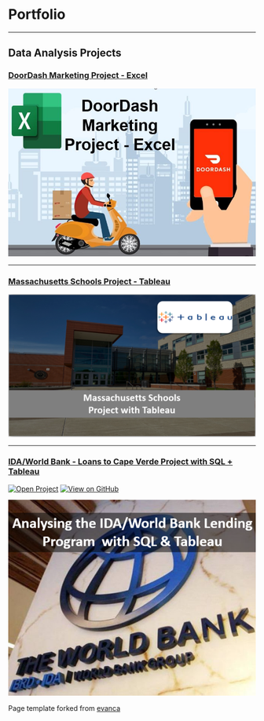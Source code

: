 # Portfolio

- - -

## Data Analysis Projects

### [DoorDash Marketing Project - Excel](https://www.linkedin.com/pulse/doordash-marketing-project-excel-kelton-garcia-santos/)

[<img src="images/projects/Doordash/doordash.jpg?raw=true">](https://www.linkedin.com/pulse/doordash-marketing-project-excel-kelton-garcia-santos/)

- - -

### [Massachusetts Schools Project - Tableau](projects/tableau_project.md)

[<img src="images/projects/Mass_tableau/school.PNG?raw=true">](projects/tableau_project.md)

- - -

### [IDA/World Bank - Loans to Cape Verde Project with SQL + Tableau](projects/worldbank_project.md)

[![Open Project](https://img.shields.io/badge/Jupyter-Open_Project-blue?logo=Jupyter)](projects/worldbank_project.html) 
[![View on GitHub](https://img.shields.io/badge/GitHub-View_on_GitHub-blue?logo=GitHub)](https://github.com/keltonsantos/dataanalysis/tree/master/)

[<img src="images/projects/world_bank/home.PNG?raw=true">](projects/worldbank_project.md)




Page template forked from <a href="https://github.com/evanca/quick-portfolio">evanca</a>
